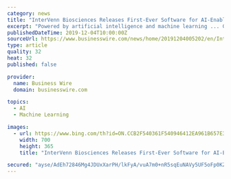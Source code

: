```yaml
---
category: news
title: "InterVenn Biosciences Releases First-Ever Software for AI-Enabled Mass Spec Analysis"
excerpt: "Powered by artificial intelligence and machine learning ... Google Cloud Platform and has demonstrated over 99 percent concordance with human peak selection. A publication detailing the specific neural network architecture is currently undergoing peer review. Interested scientists may access the OpenPIP platform at https://openpip.intervenn.bio."
publishedDateTime: 2019-12-04T10:00:00Z
sourceUrl: https://www.businesswire.com/news/home/20191204005202/en/InterVenn-Biosciences-Releases-First-Ever-Software-AI-Enabled-Mass
type: article
quality: 32
heat: 32
published: false

provider:
  name: Business Wire
  domain: businesswire.com

topics:
  - AI
  - Machine Learning

images:
  - url: https://www.bing.com/th?id=ON.CCB2F540361F540946412EA961B657E3
    width: 700
    height: 365
    title: "InterVenn Biosciences Releases First-Ever Software for AI-Enabled Mass Spec Analysis"

secured: "ayse/AdEh72846Mg4JDUxXarPH/lkFyA/vuA7m0+nR5sqEuNAVy5UF5oFp0KZDKr4cK3SukBq5lpieQWoBUMc/gf81h1hI2bicdTk0wIRGtQPLlGeBgMsqES9CH2M8JZc7qZIGxX8Cr0sCPKuEysL9HDgLSg5CONh2kHgvn2BAIBqFBUnSGZyBlJf1XRmwxGNcqdncdtEyK+ijRqvJ8Ps7P+RwISVHWnZNtXobi6Ha+hg5OiNkmeKMsP31x3teGxn7QutgLsembrVE3hhslPzg==;yTDBiU4Yuk/kKEdoP7jI6Q=="
---
```


